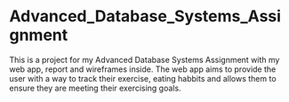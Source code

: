 # Advanced_Database_Systems_Assignment
This is a project for my Advanced Database Systems Assignment with my web app, report and wireframes inside. The web app aims to provide the user with a way to track their exercise, eating habbits and allows them to ensure they are meeting their exercising goals.